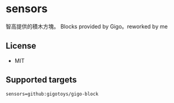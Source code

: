 # sensors

智高提供的積木方塊。
Blocks provided by Gigo。reworked by me

## License

* MIT


## Supported targets


```package
sensors=github:gigotoys/gigo-block
```

